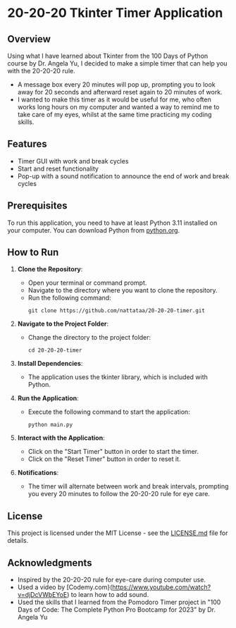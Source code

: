 # 20-20-20 Tkinter Timer Application

## Overview

Using what I have learned about Tkinter from the 100 Days of Python course by Dr. Angela Yu, I decided to make a simple timer that can help you with the 20-20-20 rule.
- A message box every 20 minutes will pop up, prompting you to look away for 20 seconds and afterward reset again to 20 minutes of work. 
- I wanted to make this timer as it would be useful for me, who often works long hours on my computer and wanted a way to remind me to take care of my eyes, whilst at the same time practicing my coding skills. 

## Features

- Timer GUI with work and break cycles
- Start and reset functionality
- Pop-up with a sound notification to announce the end of work and break cycles

## Prerequisites

To run this application, you need to have at least Python 3.11 installed on your computer. You can download Python from [python.org](https://www.python.org/downloads/).

## How to Run

1. **Clone the Repository**: 
   - Open your terminal or command prompt.
   - Navigate to the directory where you want to clone the repository.
   - Run the following command:
     ```shell
     git clone https://github.com/nattataa/20-20-20-timer.git
     ```

2. **Navigate to the Project Folder**:
   - Change the directory to the project folder:
     ```shell
     cd 20-20-20-timer
     ```

3. **Install Dependencies**:
   - The application uses the tkinter library, which is included with Python.
   
4. **Run the Application**:
   - Execute the following command to start the application:
     ```shell
     python main.py
     ```

5. **Interact with the Application**:
   - Click on the "Start Timer" button in order to start the timer.
   - Click on the "Reset Timer" button in order to reset it. 

6. **Notifications**:
   - The timer will alternate between work and break intervals, prompting you every 20 minutes to follow the 20-20-20 rule for eye care.

## License

This project is licensed under the MIT License - see the [LICENSE.md](LICENSE.md) file for details.

## Acknowledgments
- Inspired by the 20-20-20 rule for eye-care during computer use.
- Used a video by [Codemy.com}(https://www.youtube.com/watch?v=djDcVWbEYoE) to learn how to add sound.
- Used the skills that I learned from the Pomodoro Timer project in "100 Days of Code: The Complete Python Pro Bootcamp for 2023" by Dr. Angela Yu
